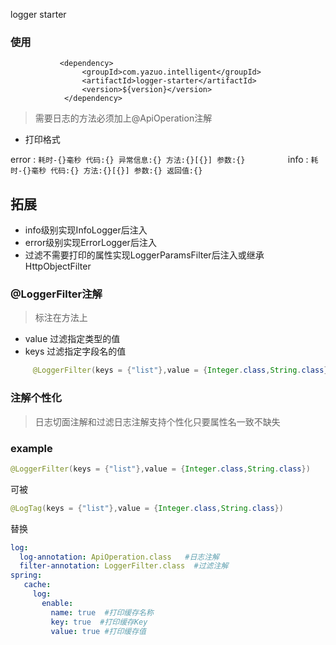 logger starter

### 使用

               <dependency>
                    <groupId>com.yazuo.intelligent</groupId>
                    <artifactId>logger-starter</artifactId>
                    <version>${version}</version>
                </dependency>
                
> 需要日志的方法必须加上@ApiOperation注解

- 打印格式

error  :  `耗时-{}毫秒 代码:{} 异常信息:{} 方法:{}[{}] 参数:{}         `
info   :  `耗时-{}毫秒 代码:{} 方法:{}[{}] 参数:{} 返回值:{}`       

## 拓展

- info级别实现InfoLogger后注入
- error级别实现ErrorLogger后注入
- 过滤不需要打印的属性实现LoggerParamsFilter后注入或继承HttpObjectFilter

### @LoggerFilter注解 

> 标注在方法上

- value 过滤指定类型的值
- keys 过滤指定字段名的值

```java
     @LoggerFilter(keys = {"list"},value = {Integer.class,String.class})
```

### 注解个性化

> 日志切面注解和过滤日志注解支持个性化只要属性名一致不缺失

### example

```java
@LoggerFilter(keys = {"list"},value = {Integer.class,String.class})
```
可被

```java
@LogTag(keys = {"list"},value = {Integer.class,String.class})
```
替换

```yaml
log:
  log-annotation: ApiOperation.class   #日志注解
  filter-annotation: LoggerFilter.class  #过滤注解
spring:
   cache: 
     log:
       enable:
         name: true  #打印缓存名称 
         key: true  #打印缓存Key
         value: true #打印缓存值
```

